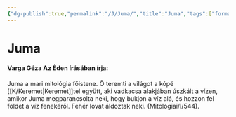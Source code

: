 ```yaml
---
{"dg-publish":true,"permalink":"/J/Juma/","title":"Juma","tags":["formatlooksokayonsmallerfiles"],"created":"2023-10-15T02:38","updated":"2023-10-15T02:38"}
---
```



# Juma



#### Varga Géza Az Éden írásában írja:

Juma a mari mitológia főistene. Ő teremti a világot a kópé [[K/Keremet\|Keremet]]tel együtt, aki vadkacsa alakjában úszkált a vízen, amikor Juma megparancsolta neki, hogy bukjon a víz alá, és hozzon fel földet a víz fenekéről. Fehér lovat áldoztak neki. (Mitológiai/I/544).